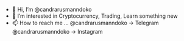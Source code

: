 - 👋 Hi, I’m @candrarusmanndoko
- 👀 I’m interested in Cryptocurrency, Trading, Learn something new
- 📫 How to reach me ...
 @candrarusmanndoko -> Telegram
 @candrarusmanndoko -> Instagram
<!---
candrarusmanndoko/candrarusmanndoko is a ✨ special ✨ repository because its `README.md` (this file) appears on your GitHub profile.
You can click the Preview link to take a look at your changes.
--->

